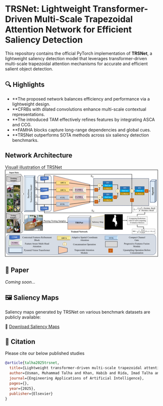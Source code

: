 # TRSNet: Lightweight Transformer-Driven Multi-Scale Trapezoidal Attention Network for Efficient Saliency Detection

This repository contains the official PyTorch implementation of **TRSNet**, a lightweight saliency detection model that leverages transformer-driven multi-scale trapezoidal attention mechanisms for accurate and efficient salient object detection.

## 🔍 Highlights
- **The proposed network balances efficiency and performance via a lightweight design.
- **CFRBs with dilated convolutions enhance multi-scale contextual representations.
- **The introduced TAM effectively refines features by integrating ASCA and CCG.
- **FAMHA blocks capture long-range dependencies and global cues.
- **TRSNet outperforms SOTA methods across six saliency detection benchmarks.

## Network Architecture
Visuall illustration of TRSNet
![TRSNet Architecture](Network.png)

## 📄 Paper
*Coming soon...*

## 🖼️ Saliency Maps
Saliency maps generated by TRSNet on various benchmark datasets are publicly available:

📌 [Download Saliency Maps](https://drive.google.com/file/d/1kYy_5TPy5ao1DBRtwXGTQs3PagDOeJts/view?usp=sharing)


## 📝 Citation
Please cite our below published studies
```bibtex
@article{talha2025trsnet,
  title={Lightweight transformer-driven multi-scale trapezoidal attention network for saliency detection},
  author={Usman, Muhammad Talha and Khan, Habib and Rida, Imad Talha and Koo, JaKeoung},
  journal={Engineering Applications of Artificial Intelligence},
  pages={},
  year={2025},
  publisher={Elsevier}
}
```

